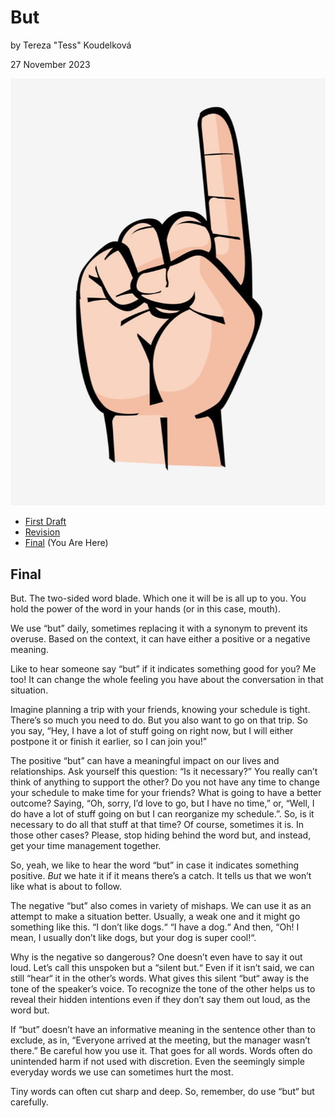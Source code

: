 # But

by Tereza "Tess" Koudelková

27 November 2023

![one_word](images/one-word-homework.png)

- [First Draft](first-draft.md) 
- [Revision](revision.md)
- [Final](index.md) (You Are Here)

## Final

But. The two-sided word blade. Which one it will be is all up to you. You hold the power of the word in your hands (or in this case, mouth).

We use “but” daily, sometimes replacing it with a synonym to prevent its overuse. Based on the context, it can have either a positive or a negative meaning.

Like to hear someone say “but” if it indicates something good for you? Me too! It can change the whole feeling you have about the conversation in that situation.

Imagine planning a trip with your friends, knowing your schedule is tight. There’s so much you need to do. But you also want to go on that trip. So you say, “Hey, I have a lot of stuff going on right now, but I will either postpone it or finish it earlier, so I can join you!”

The positive “but” can have a meaningful impact on our lives and relationships. Ask yourself this question: “Is it necessary?” You really can’t think of anything to support the other? Do you not have any time to change your schedule to make time for your friends? What is going to have a better outcome? Saying, “Oh, sorry, I’d love to go, but I have no time,” or, “Well, I do have a lot of stuff going on but I can reorganize my schedule.”. So, is it necessary to do all that stuff at that time? Of course, sometimes it is. In those other cases? Please, stop hiding behind the word but, and instead, get your time management together.

So, yeah, we like to hear the word “but” in case it indicates something positive. *But* we hate it if it means there’s a catch. It tells us that we won’t like what is about to follow.

The negative “but” also comes in variety of mishaps. We can use it as an attempt to make a situation better. Usually, a weak one and it might go something like this. “I don’t like dogs.“ “I have a dog.“ And then, “Oh! I mean, I usually don’t like dogs, but your dog is super cool!“.

Why is the negative so dangerous? One doesn’t even have to say it out loud. Let’s call this unspoken but a “silent but.“ Even if it isn’t said, we can still “hear“ it in the other’s words. What gives this silent “but“ away is the tone of the speaker’s voice. To recognize the tone of the other helps us to reveal their hidden intentions even if they don’t say them out loud, as the word but.

If “but” doesn’t have an informative meaning in the sentence other than to exclude, as in, “Everyone arrived at the meeting, but the manager wasn’t there.” Be careful how you use it. That goes for all words. Words often do unintended harm if not used with discretion. Even the seemingly simple everyday words we use can sometimes hurt the most.

Tiny words can often cut sharp and deep. So, remember, do use “but“ but carefully.
